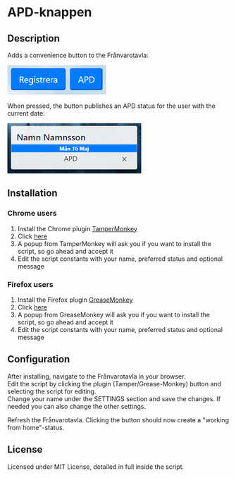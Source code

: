 # APD-knappen
## Description
Adds a convenience button to the Frånvarotavla:

![The button](https://github.com/FabianIMI/APD-knappen/blob/main/knappen.png?raw=true)

When pressed, the button publishes an APD status for the user with the current date:

![Example](https://github.com/FabianIMI/APD-knappen/blob/main/exempel.png?raw=true)

## Installation

### Chrome users
1. Install the Chrome plugin [TamperMonkey](https://chrome.google.com/webstore/detail/tampermonkey/dhdgffkkebhmkfjojejmpbldmpobfkfo?hl=en)
2. Click [here](https://github.com/FabianIMI/APD-knappen/raw/main/apd-knappen.user.js)
3. A popup from TamperMonkey will ask you if you want to install the script, so go ahead and accept it
4. Edit the script constants with your name, preferred status and optional message

### Firefox users
1. Install the Firefox plugin  [GreaseMonkey](https://addons.mozilla.org/en-US/firefox/addon/greasemonkey)
2. Click [here](https://github.com/FabianIMI/APD-knappen/raw/main/apd-knappen.user.js)
3. A popup from GreaseMonkey will ask you if you want to install the script, so go ahead and accept it
4. Edit the script constants with your name, preferred status and optional message

## Configuration
After installing, navigate to the Frånvarotavla in your browser.  
Edit the script by clicking the plugin (Tamper/Grease-Monkey) button and selecting the script for editing.  
Change your name under the SETTINGS section and save the changes. If needed you can also change the other settings.

Refresh the Frånvarotavla. Clicking the button should now create a "working from home"-status.

## License

Licensed under MIT License, detailed in full inside the script.
